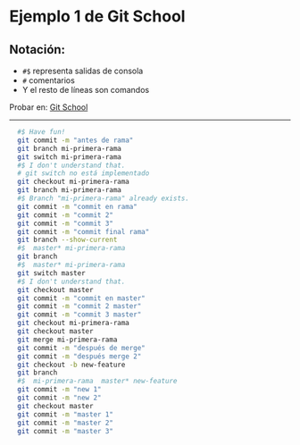 # Ejemplo 1 de Git School

## Notación:
  
  - `#$` representa salidas de consola
  - `#` comentarios
  - Y el resto de líneas son comandos

Probar en: [Git School](https://git-school.github.io/visualizing-git/)

---

```bash
  #$ Have fun!
  git commit -m "antes de rama"
  git branch mi-primera-rama
  git switch mi-primera-rama
  #$ I don't understand that. 
  # git switch no está implementado
  git checkout mi-primera-rama
  git branch mi-primera-rama
  #$ Branch "mi-primera-rama" already exists.
  git commit -m "commit en rama"
  git commit -m "commit 2"
  git commit -m "commit 3"
  git commit -m "commit final rama"
  git branch --show-current
  #$  master* mi-primera-rama
  git branch
  #$  master* mi-primera-rama
  git switch master
  #$ I don't understand that.
  git checkout master
  git commit -m "commit en master"
  git commit -m "commit 2 master"
  git commit -m "commit 3 master"
  git checkout mi-primera-rama
  git checkout master
  git merge mi-primera-rama
  git commit -m "después de merge"
  git commit -m "después merge 2"
  git checkout -b new-feature
  git branch
  #$  mi-primera-rama  master* new-feature
  git commit -m "new 1"
  git commit -m "new 2"
  git checkout master
  git commit -m "master 1"
  git commit -m "master 2"
  git commit -m "master 3"
```